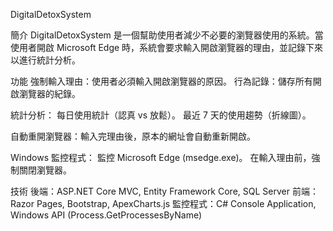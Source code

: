 DigitalDetoxSystem

簡介
DigitalDetoxSystem 是一個幫助使用者減少不必要的瀏覽器使用的系統。當使用者開啟 Microsoft Edge 時，系統會要求輸入開啟瀏覽器的理由，並記錄下來以進行統計分析。

功能
強制輸入理由：使用者必須輸入開啟瀏覽器的原因。
行為記錄：儲存所有開啟瀏覽器的紀錄。

統計分析：
每日使用統計（認真 vs 放鬆）。
最近 7 天的使用趨勢（折線圖）。

自動重開瀏覽器：輸入完理由後，原本的網址會自動重新開啟。

Windows 監控程式：
監控 Microsoft Edge (msedge.exe)。
在輸入理由前，強制關閉瀏覽器。

技術
後端：ASP.NET Core MVC, Entity Framework Core, SQL Server
前端：Razor Pages, Bootstrap, ApexCharts.js
監控程式：C# Console Application, Windows API (Process.GetProcessesByName)
